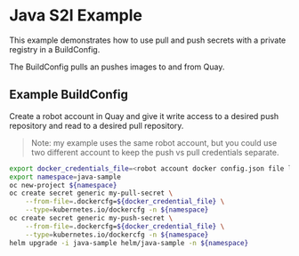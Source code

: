# Java S2I Example

This example demonstrates how to use pull and push secrets with a private registry in a BuildConfig.

The BuildConfig pulls an pushes images to and from Quay.

## Example BuildConfig

Create a robot account in Quay and give it write access to a desired push repository and read to a desired pull repository.

> Note: my example uses the same robot account, but you could use two different account to keep the push vs pull credentials separate.

```sh
export docker_credentials_file=<robot account docker config.json file location>
export namespace=java-sample
oc new-project ${namespace}
oc create secret generic my-pull-secret \
    --from-file=.dockercfg=${docker_credential_file} \
    --type=kubernetes.io/dockercfg -n ${namespace}
oc create secret generic my-push-secret \
    --from-file=.dockercfg=${docker_credential_file} \
    --type=kubernetes.io/dockercfg -n ${namespace}
helm upgrade -i java-sample helm/java-sample -n ${namespace}
```
